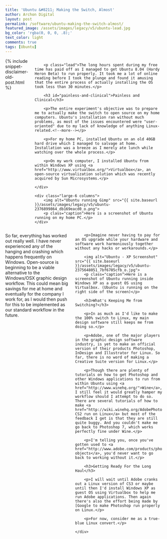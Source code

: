 ```yaml
---
title: 'Ubuntu &#8211; Making the Switch, Almost'
author: Archon Digital
layout: post
permalink: /software/ubuntu-making-the-switch-almost/
featured_image: /assets/images/legacy/v5/ubuntu-lead.jpg
bg_color: 'rgba(0, 0, 0, .8);'
text_color: light
comments: true
tags: [Ubuntu]
---
```

<div class="row">
	<div class="large-6 columns">
		{% include snippet-disclaimer-old-post.html %}

		<p class="lead">The long hours spent during my free time has paid off as I managed to get Ubuntu 8.04 (Hardy Heron Beta) to run properly. It took me a lot of online reading before I took the plunge and found it amusing that the entire process of actually installing the OS took less than 30 minutes.</p>

		<h3 id="painless-and-clinical">Painless and Clinical</h3>

		<p>The entire experiment's objective was to prepare me to actually make the switch to open source on my home computers. Ubuntu's installation ran without much problems, as most of the issues encountered were "user-oriented" due to my lack of knowledge of anything Linux-related.<!--more--></p>

		<p>For my home PC, installed Ubuntu on an old 40GB hard drive which I managed to salvage at home. Installation was a breeze as I merely ate lunch while watching over the whole process.</p>

		<p>On my work computer, I installed Ubuntu from within Windows XP using <a href="http://www.virtualbox.org/">Virtualbox</a>, an open-source virtualization solution which was recently acquired by Sun Microsystems.</p>

	</div>

	<div class="large-6 columns">
		<img alt="Ubuntu running Gimp" src="{{ site.baseurl }}/assets/images/legacy/v5/ubuntu-2376899864_db169eacd0_o.png">
		<p class="caption">Here is a screenshot of Ubuntu running on my home PC.</p>
	</div>
</div>

<div class="row">
	<div class="large-12 columns">
		<p>So far, everything has worked out really well. I have never experienced any of the hanging and crashing which happens frequently on Windows. Open-source is beginning to be a viable alternative to the Windows/OSX graphic design workflow. This could mean big savings for me at home and eventually for the company I work for, as I would then push for this to be implemented as our standard workflow in the future.</p>
		
		<p>Imagine never having to pay for an OS upgrade while your hardware and software work harmoniously together without any hacks or workarounds.</p>

		<img alt="Ubuntu - XP Screenshot" src="{{ site.baseurl }}/assets/images/legacy/v5/ubuntu-2375648051_7bf6705cfb_o.jpg">
		<p class="caption">Here is a screenshot of Ubuntu running inside Windows XP as a guest OS using Virtualbox. (Ubuntu is running on the right side of the screen)</p>

		<h3>What's Keeping Me from Switching?</h3>

		<p>In as much as I'd like to make the 100% switch to Linux, my main design software still keeps me from doing so.</p>
		
		<p>Adobe, one of the major players in the graphic design software industry, is yet to make an official version of their products Photoshop, InDesign and Illustrator for Linux. So far, there is no word of making a Creative Suite version for Linux.</p>
		
		<p>Though there are plenty of tutorials on how to get Photoshop and other Windows applications to run from within Ubuntu using <a href="http://www.winehq.org/">Wine</a>, I still feel it would greatly hamper my workflow should I attempt to do so. There are several tutorials of how to make <a href="http://wiki.winehq.org/AdobePhotoshop">Photoshop CS2 run on Linux</a> but most of the feedback I get is that they are still quite buggy. And you couldn't make me go back to Photoshop 7, which works perfectly fine under Wine.</p>
		
		<p>I'm telling you, once you've gotten used to <a href="http://www.adobe.com/products/photoshop/pop_smart.html">smart objects</a>, you'd never want to go back to working without it.</p>

		<h3>Getting Ready For the Long Haul</h3>

		<p>I will wait until Adobe cranks out a Linux version of CS3 or maybe until then I'd install Windows XP as guest OS using Virtualbox to help me run Adobe applications. Then again there's also the effort being made by [Google to make Photoshop run properly on Linux.</p>
		
		<p>For now, consider me as a true-blue Linux convert.</p>

	</div>
</div>